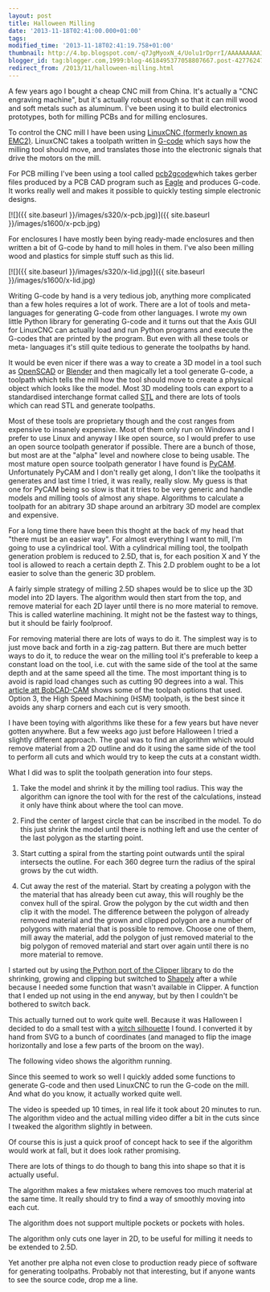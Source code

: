 ```yaml
---
layout: post
title: Halloween Milling
date: '2013-11-18T02:41:00.000+01:00'
tags:
modified_time: '2013-11-18T02:41:19.758+01:00'
thumbnail: http://4.bp.blogspot.com/-q7JgMyoxN_4/Uolu1rDprrI/AAAAAAAAAI4/dK67iQdfCmc/s72-c/x-pcb.jpg
blogger_id: tag:blogger.com,1999:blog-4618495377058807667.post-427762470802484282
redirect_from: /2013/11/halloween-milling.html
---
```


A few years ago I bought a cheap CNC mill from China. It's actually a
"CNC engraving machine", but it's actually robust enough so that it
can mill wood and soft metals such as aluminum. Ḯ've been using it to
build electronics prototypes, both for milling PCBs and for milling
enclosures.

To control the CNC mill I have been using [LinuxCNC (formerly known as
EMC2)](http://www.linuxcnc.org/). LinuxCNC takes a toolpath written in
[G-code](http://en.wikipedia.org/wiki/G-code) which says how the
milling tool should move, and translates those into the electronic
signals that drive the motors on the mill.

For PCB milling I've been using a tool called
[pcb2gcode](http://sourceforge.net/apps/mediawiki/pcb2gcode)which
takes gerber files produced by a PCB CAD program such as
[Eagle](http://www.cadsoftusa.com/) and produces G-code. It works
really well and makes it possible to quickly testing simple electronic
designs.

[![]({{ site.baseurl }}/images/s320/x-pcb.jpg)]({{ site.baseurl }}/images/s1600/x-pcb.jpg)

For enclosures I have mostly been bying ready-made enclosures and then
written a bit of G-code by hand to mill holes in them. I've also been
milling wood and plastics for simple stuff such as this lid.

[![]({{ site.baseurl }}/images/s320/x-lid.jpg)]({{ site.baseurl }}/images/s1600/x-lid.jpg)

Writing G-code by hand is a very tedious job, anything more
complicated than a few holes requires a lot of work. There are a lot
of tools and meta- languages for generating G-code from other
languages. I wrote my own little Python library for generating G-code
and it turns out that the Axis GUI for LinuxCNC can actually load and
run Python programs and execute the G-codes that are printed by the
program. But even with all these tools or meta- languages it's still
quite tedious to generate the toolpaths by hand.

It would be even nicer if there was a way to create a 3D model in a
tool such as [OpenSCAD](http://www.openscad.org/) or
[Blender](http://www.blender.org/) and then magically let a tool
generate G-code, a toolpath which tells the mill how the tool should
move to create a physical object which looks like the model. Most 3D
modeling tools can export to a standardised interchange format called
[STL](http://en.wikipedia.org/wiki/STL_(file_format)) and there are
lots of tools which can read STL and generate toolpaths.

Most of these tools are proprietary though and the cost ranges from
expensive to insanely expensive. Most of them only run on Windows and
I prefer to use Linux and anyway I like open source, so I would prefer
to use an open source toolpath generator if possible. There are a
bunch of those, but most are at the "alpha" level and nowhere close to
being usable. The most mature open source toolpath generator I have
found is [PyCAM](http://pycam.sourceforge.net/). Unfortunately PyCAM
and I don't really get along, I don't like the toolpaths it generates
and last time I tried, it was really, really slow. My guess is that
one for PyCAM being so slow is that it tries to be very generic and
handle models and milling tools of almost any shape. Algorithms to
calculate a toolpath for an abitrary 3D shape around an arbitrary 3D
model are complex and expensive.

For a long time there have been this thoght at the back of my head
that "there must be an easier way". For almost everything I want to
mill, I'm going to use a cylindrical tool. With a cylindrical milling
tool, the toolpath generation problem is reduced to 2.5D, that is, for
each position X and Y the tool is allowed to reach a certain depth
Z. This 2.D problem ought to be a lot easier to solve than the generic
3D problem.

A fairly simple strategy of milling 2.5D shapes would be to slice up
the 3D model into 2D layers. The algorithm would then start from the
top, and remove material for each 2D layer until there is no more
material to remove. This is called waterline machining. It might not
be the fastest way to things, but it should be fairly foolproof.

For removing material there are lots of ways to do it. The simplest
way is to just move back and forth in a zig-zag pattern. But there are
much better ways to do it, to reduce the wear on the milling tool it's
preferable to keep a constant load on the tool, i.e. cut with the same
side of the tool at the same depth and at the same speed all the
time. The most important thing is to avoid is rapid load changes such
as cutting 90 degrees into a wal. This [article att
BobCAD-CAM](http://bobcad.com/cad-cam-software-high-speed-machining/)
shows some of the toolpah options that used. Option 3, the High Speed
Machining (HSM) toolpath, is the best since it avoids any sharp
corners and each cut is very smooth.

I have been toying with algorithms like these for a few years but have
never gotten anywhere. But a few weeks ago just before Halloween I
tried a slightly different approach. The goal was to find an algorithm
which would remove material from a 2D outline and do it using the same
side of the tool to perform all cuts and which would try to keep the
cuts at a constant width.

What I did was to split the toolpath generation into four steps.

1. Take the model and shrink it by the milling tool radius. This way
the algorithm can ignore the tool with for the rest of the
calculations, instead it only have think about where the tool can
move.

2. Find the center of largest circle that can be inscribed in the
model. To do this just shrink the model until there is nothing left
and use the center of the last polygon as the starting point.

3. Start cutting a spiral from the starting point outwards until the
spiral intersects the outline. For each 360 degree turn the radius of
the spiral grows by the cut width.

4. Cut away the rest of the material. Start by creating a polygon with
the the material that has already been cut away, this will roughly be
the convex hull of the spiral. Grow the polygon by the cut width and
then clip it with the model. The difference between the polygon of
already removed material and the grown and clipped polygon are a
number of polygons with material that is possible to remove. Choose
one of them, mill away the material, add the polygon of just removed
material to the big polygon of removed material and start over again
until there is no more material to remove.

I started out by using [the Python port of the Clipper
library](http://www.angusj.com/delphi/clipper.php) to do the
shrinking, growing and clipping but switched to
[Shapely](https://pypi.python.org/pypi/Shapely) after a while because
I needed some function that wasn't available in Clipper. A function
that I ended up not using in the end anyway, but by then I couldn't be
bothered to switch back.

This actually turned out to work quite well. Because it was Halloween
I decided to do a small test with a [witch
silhouette](http://free.clipartof.com/details/118-Witch-Flying-Silhouette-Free-Hallow/een-Vector-Clipart-Illustration)
I found. I converted it by hand from SVG to a bunch of coordinates
(and managed to flip the image horizontally and lose a few parts of
the broom on the way).

The following video shows the algorithm running.

Since this seemed to work so well I quickly added some functions to
generate G-code and then used LinuxCNC to run the G-code on the
mill. And what do you know, it actually worked quite well.

The video is speeded up 10 times, in real life it took about 20
minutes to run.  The algorithm video and the actual milling video
differ a bit in the cuts since I tweaked the algorithm slightly in
between.

Of course this is just a quick proof of concept hack to see if the
algorithm would work at fall, but it does look rather promising.

There are lots of things to do though to bang this into shape so that
it is actually useful.

The algorithm makes a few mistakes where removes too much material at
the same time. It really should try to find a way of smoothly moving
into each cut.

The algorithm does not support multiple pockets or pockets with holes.

The algorithm only cuts one layer in 2D, to be useful for milling it
needs to be extended to 2.5D.

Yet another pre alpha not even close to production ready piece of
software for generating toolpaths. Probably not that interesting, but
if anyone wants to see the source code, drop me a line.

